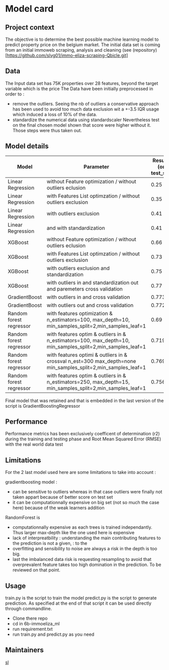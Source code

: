 # Model card

## Project context

The objective is to determine the best possible machine learning model to predict property price on the belgium market. The initial data set is coming from  an initial immoweb scraping,  analysis and cleaning (see (repository)[https://github.com/slvg01/immo-eliza-scraping-Qbicle.git]

## Data
The Input data set has 75K properties over 28 features, beyond the target variable which is the price 
The Data have been initially preprocessed in order to : 
- remove the outliers. Seeing the nb of outliers a conservative approach has been used to avoid too much data exclusion  wit a +-3.5 IQR usage which induced a loss of 10% of the data.
- standardize the numerical data using standardscaler
Nevertheless test on the final chosen model shown that score were higher without it. Those steps were thus taken out. 

## Model details
|Model                     | Parameter                                                                                                     | Results (on test_set) |
| ------------------------ | --------------------------------------------------------------------------------------------------------------| ----------------------|
| Linear Regression        | without Feature optimization / without outliers eclusion                                                      | 0.25                  |
| Linear Regression        | with Features List optimzation / without outliers  exclusion                                                  | 0.35                  |
| Linear Regression        | with outliers  exclusion                                                                                      | 0.41                  |
| Linear Regression        | and with standardization                                                                                      | 0.41                  |
| XGBoost                  | without Feature optimization / without outliers eclusion                                                      | 0.66                  |
| XGBoost                  | with Features List optimzation / without outliers  exclusion                                                  | 0.73                  |
| XGBoost                  | with outliers exclusion and standardization                                                                   | 0.75                  |
| XGBoost                  | with outliers in and standardization out and paremeters cross validation                                      | 0.77                  |
| GradientBoost            | with outliers in  and cross validation                                                                        | 0.773                 |
| GradientBoost            | with outliers out and cross validation                                                                        | 0.772                 |
| Random forest regressor  | with features optimization & n_estimators=100, max_depth=10,  min_samples_split=2,min_samples_leaf=1          | 0.69                  |
| Random forest regressor  | with features optim & outliers in & n_estimators=100, max_depth=10, min_samples_split=2,min_samples_leaf=1    | 0.719                 |
| Random forest regressor  | with features optimi & outliers in & crossval n_est=300 max_depth=none min_samples_split=2,min_samples_leaf=1 | 0.769                 |
| Random forest regressor  | with features optim & outliers in & n_estimators=250, max_depth=15, min_samples_split=2,min_samples_leaf=1    | 0.756                 |

Final model that was retained and that is embedded in the last version of the script is GradientBoostingRegressor

## Performance
Performance metrics has been exclusively coefficent of determination (r2) during the training and testing phase  and Root Mean Squared Error (RMSE) with the real world data test

## Limitations
For the 2 last model used here are some limitations to take into account :  

gradientboosting model : 
- can be sensitive to outliers whereas in that case outliers were finally not taken appart because of better score on test set
- it can be computationnally expensive on big set (not so much the case here) because of the weak learners addition

RandomForest is 
- computationnally expensive as each trees is trained independantly. Thus larger max-depth like the one used here is expensive
- lack of interpreatbility : understanding the main contributing features to the prediction is not a given, :  to the 
- overfitting and sensibility to noise are always a risk in the depth is too big. 
- last the imbalanced data risk is requesting  resampling to avoid that overprevalent feature takes too high domination in the prediction. To be reviewed on that point. 

## Usage
train.py is the script to train the model 
predict.py is the script to generate prediction. As specified at the end of that script it can be used directly through commandline. 

- Clone there repo 
- cd in 6b-immoeliza_ml
- run requirement.txt
- run train.py and predict.py as you need



## Maintainers
[sl](https://github.com/slvg01)
